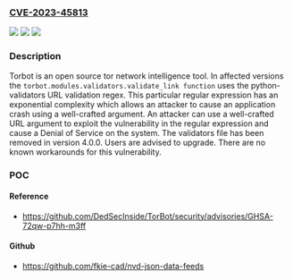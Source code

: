 ### [CVE-2023-45813](https://cve.mitre.org/cgi-bin/cvename.cgi?name=CVE-2023-45813)
![](https://img.shields.io/static/v1?label=Product&message=TorBot&color=blue)
![](https://img.shields.io/static/v1?label=Version&message=%3D%20%3C%204.0.0%20&color=brighgreen)
![](https://img.shields.io/static/v1?label=Vulnerability&message=CWE-1333%3A%20Inefficient%20Regular%20Expression%20Complexity&color=brighgreen)

### Description

Torbot is an open source tor network intelligence tool. In affected versions the `torbot.modules.validators.validate_link function` uses the python-validators URL validation regex. This particular regular expression has an exponential complexity which allows an attacker to cause an application crash using a well-crafted argument. An attacker can use a well-crafted URL argument to exploit the vulnerability in the regular expression and cause a Denial of Service on the system. The validators file has been removed in version 4.0.0. Users are advised to upgrade. There are no known workarounds for this vulnerability.

### POC

#### Reference
- https://github.com/DedSecInside/TorBot/security/advisories/GHSA-72qw-p7hh-m3ff

#### Github
- https://github.com/fkie-cad/nvd-json-data-feeds

